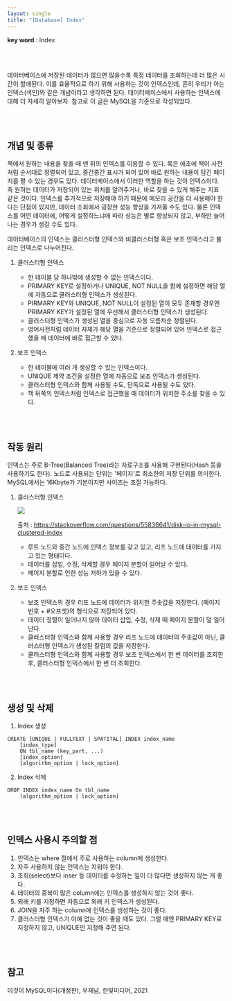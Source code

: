 ```yaml
---
layout: single
title: "[Database] Index"
---
```


**key word** : Index

<br><br>

데이터베이스에 저장된 데이터가 많으면 많을수록 특정 데이터를 조회하는데 더 많은 시간이 할애된다. 이를 효율적으로 하기 위해 사용하는 것이 인덱스인데, 흔히 우리가 아는 인덱스(색인)와 같은 개념이라고 생각하면 된다. 데이터베이스에서 사용하는 인덱스에 대해 더 자세히 알아보자. 참고로 이 글은 MySQL을 기준으로 작성되었다.

<br><br>

## 개념 및 종류

책에서 원하는 내용을 찾을 때 맨 뒤의 인덱스를 이용할 수 있다. 혹은 애초에 책이 사전처럼 순서대로 정렬되어 있고, 중간중간 표시가 되어 있어 바로 원하는 내용이 담긴 페이지를 펼 수 있는 경우도 있다. 데이터베이스에서 이러한 역할을 하는 것이 인덱스이다. 즉 원하는 데이터가 저장되어 있는 위치를 알려주거나, 바로 찾을 수 있게 해주는 지표 같은 것이다. 인덱스를 추가적으로 저장해야 하기 때문에 메모리 공간을 더 사용해야 한다는 단점이 있지만, 데이터 조회에서 굉장한 성능 향상을 가져올 수도 있다. 물론 인덱스를 어떤 데이터에, 어떻게 설정하느냐에 따라 성능은 별로 향상되지 않고, 부하만 늘어나는 경우가 생길 수도 있다.

데이터베이스의 인덱스는 클러스터형 인덱스와 비클러스터형 혹은 보조 인덱스라고 불리는 인덱스로 나누어진다.

1. 클러스터형 인덱스

   - 한 테이블 당 하나밖에 생성할 수 없는 인덱스이다.
   - PRIMARY KEY로 설정하거나 UNIQUE, NOT NULL을 함께 설정하면 해당 열에 자동으로 클러스터형 인덱스가 생성된다.
   - PIRMARY KEY와 UNIQUE, NOT NULL이 설정된 열이 모두 존재할 경우엔 PRIMARY KEY가 설정된 열에 우선해서 클러스터형 인덱스가 생성된다.
   - 클러스터형 인덱스가 생성된 열을 중심으로 자동 오름차순 정렬된다.
   - 영어사전처럼 데이터 자체가 해당 열을 기준으로 정렬되어 있어 인덱스로 접근했을 때 데이터에 바로 접근할 수 있다.

2. 보조 인덱스
   - 한 테이블에 여러 개 생성할 수 있는 인덱스이다.
   - UNIQUE 제약 조건을 설정한 열에 자동으로 보조 인덱스가 생성된다.
   - 클러스터형 인덱스와 함께 사용될 수도, 단독으로 사용될 수도 있다.
   - 책 뒤쪽의 인덱스처럼 인덱스로 접근했을 때 데이터가 위치한 주소를 찾을 수 있다.

<br><br>

## 작동 원리

인덱스는 주로 B-Tree(Balanced Tree)라는 자료구조를 사용해 구현된다(Hash 등을 사용하기도 한다). 노드로 사용되는 단위는 '페이지'로 최소한의 저장 단위를 의미한다. MySQL에서는 16Kbyte가 기본이지만 사이즈는 조절 가능하다.

1. 클러스터형 인덱스

   <img src="https://i.stack.imgur.com/H3aOz.png">

   출처 : https://stackoverflow.com/questions/55836641/disk-io-in-mysql-clustered-index

   - 루트 노드와 중간 노드에 인덱스 정보를 갖고 있고, 리프 노드에 데이터를 가지고 있는 형태이다.
   - 데이터를 삽입, 수정, 삭제할 경우 페이지 분할이 일어날 수 있다.
   - 페이지 분할로 인한 성능 저하가 있을 수 있다.

2. 보조 인덱스
   - 보조 인덱스의 경우 리프 노드에 데이터가 위치한 주솟값을 저장한다. (페이지 번호 + #오프셋)의 형식으로 저장되어 있다.
   - 데이터 정렬이 일어나지 않아 데이터 삽입, 수정, 삭제 때 페이지 분할이 덜 일어난다.
   - 클러스터형 인덱스와 함께 사용할 경우 리프 노드에 데이터의 주솟값이 아닌, 클러스터형 인덱스가 생성된 칼럼의 값을 저장한다.
   - 클러스터형 인덱스와 함께 사용할 경우 보조 인덱스에서 한 번 데이터를 조회한 후, 클러스터형 인덱스에서 한 번 더 조회한다.

<br><br>

## 생성 및 삭제

1. Index 생성

```
CREATE [UNIQUE | FULLTEXT | SPATITAL] INDEX index_name
    [index_type]
    ON tbl_name (key_part, ...)
    [index_option]
    [algorithm_option | lock_option]
```

2. Index 삭제

```
DROP INDEX index_name On tbl_name
    [algorithm_option | lock_option]
```

<br><br>

## 인덱스 사용시 주의할 점

1. 인덱스는 where 절에서 주로 사용하는 column에 생성한다.
2. 자주 사용하지 않는 인덱스는 지워야 한다.
3. 조회(select)보다 inser 등 데이터를 수정하는 일이 더 많다면 생성하지 않는 게 좋다.
4. 데이터의 중복이 많은 column에는 인덱스를 생성하지 않는 것이 좋다.
5. 외래 키를 지정하면 자동으로 외래 키 인덱스가 생성된다.
6. JOIN을 자주 하는 column에 인덱스를 생성하는 것이 좋다.
7. 클러스터형 인덱스가 아예 없는 것이 좋을 때도 있다. 그럴 때엔 PRIMARY KEY로 지정하지 않고, UNIQUE만 지정해 주면 된다.

<br><br>

## 참고

이것이 MySQL이다(개정판), 우재남, 한빛미디어, 2021
